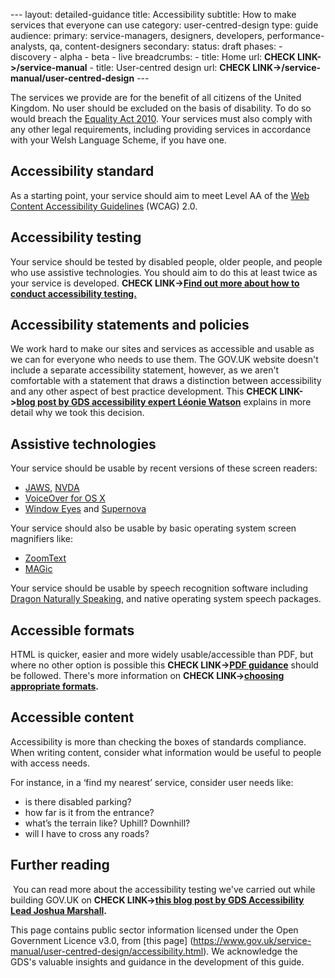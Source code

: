 
--- layout: detailed-guidance
title: Accessibility
subtitle: How to make services that everyone can use
category: user-centred-design
type: guide
audience:
primary: service-managers, designers, developers, performance-analysts, qa, content-designers
secondary:
status: draft
phases: - discovery - alpha - beta - live
breadcrumbs: -
title: Home
url: **CHECK LINK->/service-manual** -
title: User-centred design
url: **CHECK LINK->/service-manual/user-centred-design** ---

The services we provide are for the benefit of all citizens of the United Kingdom. No user should be excluded on the basis of disability. To do so would breach the [Equality Act 2010](http://www.legislation.gov.uk/ukpga/2010/15/contents). Your services must also comply with any other legal requirements, including providing services in accordance with your Welsh Language Scheme, if you have one.

## Accessibility standard

As a starting point, your service should aim to meet Level AA of the [Web Content Accessibility Guidelines](http://www.w3.org/TR/WCAG/) (WCAG) 2.0.

## Accessibility testing
Your service should be tested by disabled people, older people, and people who use assistive technologies. You should aim to do this at least twice as your service is developed. **CHECK LINK->[Find out more about how to conduct accessibility testing.](/service-manual/user-centred-design/user-research/accessibility-testing.html)**

## Accessibility statements and policies
We work hard to make our sites and services as accessible and usable as we can for everyone who needs to use them. The GOV.UK website doesn't include a separate accessibility statement, however, as we aren't comfortable with a statement that draws a distinction between accessibility and any other aspect of best practice development. This **CHECK LINK->[blog post by GDS accessibility expert Léonie Watson](https://gds.blog.gov.uk/2013/02/11/beyond-box-ticking/)** explains in more detail why we took this decision.

## Assistive technologies

Your service should be usable by recent versions of these screen readers:

* [JAWS](http://www.freedomscientific.com/products/fs/jaws-product-page.asp), [NVDA](http://www.nvaccess.org/)
* [VoiceOver for OS X](https://www.apple.com/accessibility/osx/voiceover/)
* [Window Eyes](http://www.gwmicro.com/Window-Eyes/) and [Supernova](http://www.yourdolphin.co.uk/productdetail.asp?id=5)

Your service should also be usable by basic operating system screen magnifiers like:

* [ZoomText](http://www.aisquared.com/zoomtext/)
* [MAGic](http://www.freedomscientific.com/products/low-vision/MAGic-screen-magnification-software.asp)

Your service should be usable by speech recognition software including [Dragon Naturally Speaking](http://www.nuance.com/dragon/index.htm), and native operating system speech packages.

## Accessible formats

HTML is quicker, easier and more widely usable/accessible than PDF, but where no other option is possible this **CHECK LINK->[PDF guidance](/service-manual/user-centred-design/resources/creating-accessible-PDFs.html)** should be followed. There's more information on **CHECK LINK->[choosing appropriate formats](/service-manual/user-centred-design/choosing-appropriate-formats.html).**

## Accessible content

Accessibility is more than checking the boxes of standards compliance. When writing content, consider what information would be useful to people with access needs.

For instance, in a ‘find my nearest’ service, consider user needs like:

* is there disabled parking? 
* how far is it from the entrance? 
* what’s the terrain like? Uphill? Downhill? 
* will I have to cross any roads?

## Further reading
 You can read more about the accessibility testing we've carried out while building GOV.UK on **CHECK LINK->[this blog post by GDS Accessibility Lead Joshua Marshall](https://gds.blog.gov.uk/2012/01/20/user-testing-accessibility/).**

This page contains public sector information licensed under the Open Government Licence v3.0, from [this page] (https://www.gov.uk/service-manual/user-centred-design/accessibility.html). We acknowledge the GDS's valuable insights and guidance in the development of this guide.
